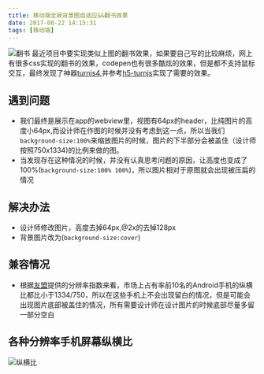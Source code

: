 ```yaml
---
title: 移动端全屏背景图自适应&&翻书效果
date: 2017-08-22 14:15:31
tags: [移动端]
---
```

![翻书](http://ggbond.qiniudn.com/%E7%BF%BB%E4%B9%A6.gif)
最近项目中要实现类似上图的翻书效果，如果要自己写的比较麻烦，网上有很多css实现的翻书的效果，codepen也有很多酷炫的效果，但是都不支持鼠标交互，最终发现了神器[turnjs4](http://www.turnjs.com/),并参考[h5-turnjs](https://github.com/pengqiuyuan/h5-turnjs)实现了需要的效果。

<!--more-->

## 遇到问题

- 我们最终是展示在app的webview里，视图有64px的header，比纯图片的高度小64px,而设计师在作图的时候并没有考虑到这一点，所以当我们`background-size:100%`来缩放图片的时候，图片的下半部分会被盖住（设计师按照750x1334)的比例来做的图。
- 当发现存在这种情况的时候，并没有认真思考问题的原因，让高度也变成了100%(`background-size:100% 100%`)，所以图片相对于原图就会出现被压扁的情况


## 解决办法

- 设计师修改图片，高度去掉64px,@2x的去掉128px
- 背景图片改为(`background-size:cover`)

## 兼容情况

- 根据[友盟](http://compass.umeng.com/#/equipment?_k=sb5r2l)提供的分辨率指数来看，市场上占有率前10名的Android手机的纵横比都比小于1334/750，所以在这些手机上不会出现留白的情况，但是可能会出现图片底部被盖住的情况，所有需要设计师在设计图片的时候底部尽量多留一部分空白


## 各种分辨率手机屏幕纵横比

![纵横比](http://ggbond.qiniudn.com/2017-08-22%2014:41:37.png)

